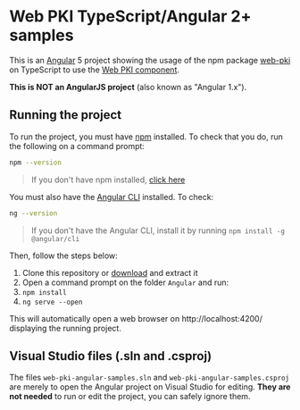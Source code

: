 # Web PKI TypeScript/Angular 2+ samples

This is an [Angular](https://angular.io/) 5 project showing the usage of the npm package [web-pki](https://www.npmjs.com/package/web-pki)
on TypeScript to use the [Web PKI component](https://docs.lacunasoftware.com/articles/web-pki/).

**This is NOT an AngularJS project** (also known as "Angular 1.x").

## Running the project

To run the project, you must have [npm](https://www.npmjs.com/get-npm) installed. To check that you do, run the following on a command prompt:

```sh
npm --version
```

> If you don't have npm installed, [click here](https://www.npmjs.com/get-npm)

You must also have the [Angular CLI](https://cli.angular.io/) installed. To check:

```sh
ng --version
```

> If you don't have the Angular CLI, install it by running `npm install -g @angular/cli`

Then, follow the steps below:

1. Clone this repository or [download](https://github.com/LacunaSoftware/WebPkiSamples/archive/master.zip) and extract it
1. Open a command prompt on the folder `Angular` and run:
1. `npm install`
1. `ng serve --open`

This will automatically open a web browser on http://localhost:4200/ displaying the running project.

## Visual Studio files (.sln and .csproj)

The files `web-pki-angular-samples.sln` and `web-pki-angular-samples.csproj` are merely to open the Angular project
on Visual Studio for editing. **They are not needed** to run or edit the project, you can safely ignore them.
